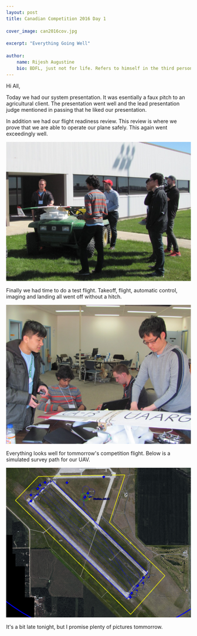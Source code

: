 ```yaml
---
layout: post
title: Canadian Competition 2016 Day 1

cover_image: can2016cov.jpg

excerpt: "Everything Going Well"

author:
    name: Rijesh Augustine
    bio: BDFL, just not for life. Refers to himself in the third person.
---
```


Hi All,

Today we had our system presentation. It was esentially a faux pitch to an agricultural client. The presentation went well and the lead presentation judge mentioned in passing that he liked our presentation.

In addition we had our flight readiness review. This review is where we prove that we are able to operate our plane safely. This again went exceedingly well.

<div class="full zoomable"><img src="/assets/images/2016frr.jpg"></div>

Finally we had time to do a test flight. Takeoff, flight, automatic control, imaging and landing all went off without a hitch. 

<div class="full zoomable"><img src="/assets/images/2016work.jpg"></div>

Everything looks well for tommorrow's competition flight. Below is a simulated survey path for our UAV.

<div class="full zoomable"><img src="/assets/images/can_2016_sim.png"></div>

It's a bit late tonight, but I promise plenty of pictures tommorrow.


